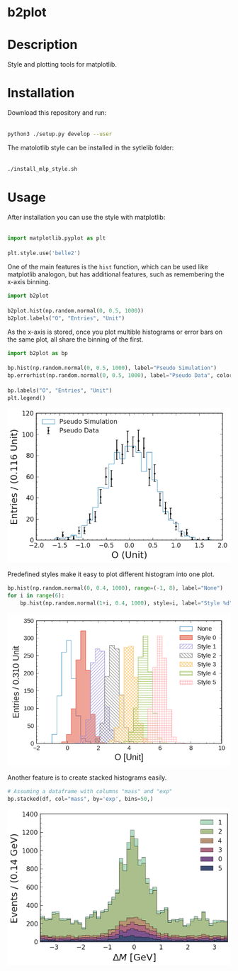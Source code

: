 
b2plot
======




Description
===========

Style and plotting tools for matplotlib.


Installation
============

Download this repository and run:

```bash

python3 ./setup.py develop --user

```

The matolotlib style can be installed in the sytlelib folder:

```bash

./install_mlp_style.sh

```


Usage
=====

After installation you can use the style with matplotlib:

```python

import matplotlib.pyplot as plt

plt.style.use('belle2')

```

  
One of the main features is the `hist` function, which can be used like matplotlib analogon, but has additional features, such as remembering the x-axis binning.



```python
import b2plot

b2plot.hist(np.random.normal(0, 0.5, 1000))
b2plot.labels("O", "Entries", "Unit")

```


As the x-axis is stored, once you plot multible histograms or error bars on the same plot, all share the binning of the first.



```python
import b2plot as bp

bp.hist(np.random.normal(0, 0.5, 1000), label="Pseudo Simulation")
bp.errorhist(np.random.normal(0, 0.5, 1000), label="Pseudo Data", color='black')

bp.labels("O", "Entries", "Unit")
plt.legend()

```


![Example](examples/histogram2.png?raw=true "Title")


Predefined styles make it easy to plot different histogram into one plot.

```python
bp.hist(np.random.normal(0, 0.4, 1000), range=(-1, 8), label="None")
for i in range(6):
    bp.hist(np.random.normal(1+i, 0.4, 1000), style=i, label="Style %d"%i)

```


![Example](examples/histogram_styles.png?raw=true "Title")



Another feature is to create stacked histograms easily.

```python
# Assuming a dataframe with columns "mass" and "exp"
bp.stacked(df, col="mass", by='exp', bins=50,)

```


![Example](examples/stacked_plot.png?raw=true "Title")


